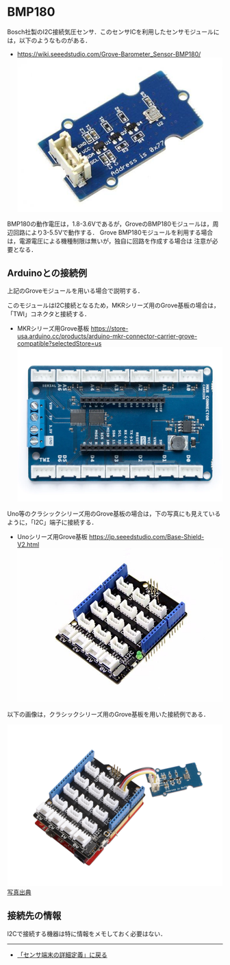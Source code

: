 # BMP180

Bosch社製のI2C接続気圧センサ．このセンサICを利用したセンサモジュールには，以下のようなものがある．


- https://wiki.seeedstudio.com/Grove-Barometer_Sensor-BMP180/
![Grove BMP180](../../images/BMP180モジュール.jpg)

BMP180の動作電圧は，1.8-3.6Vであるが，GroveのBMP180モジュールは，周辺回路により3-5.5Vで動作する．
Grove BMP180モジュールを利用する場合は，電源電圧による機種制限は無いが，独自に回路を作成する場合は
注意が必要となる．

## Arduinoとの接続例
上記のGroveモジュールを用いる場合で説明する．

このモジュールはI2C接続となるため，MKRシリーズ用のGrove基板の場合は，「TWI」コネクタと接続する．

- MKRシリーズ用Grove基板 https://store-usa.arduino.cc/products/arduino-mkr-connector-carrier-grove-compatible?selectedStore=us
![MKRシリーズGrove基板](../../images/MKR_carrier.png)

Uno等のクラシックシリーズ用のGrove基板の場合は，下の写真にも見えているように，「I2C」端子に接続する．
- Unoシリーズ用Grove基板  https://jp.seeedstudio.com/Base-Shield-V2.html 
![UnoシリーズGrove基板](../../images/Groveシールド.jpg)

以下の画像は，クラシックシリーズ用のGrove基板を用いた接続例である．

![Grove BMP180の接続例](../../images/BMP180接続例.jpg)
[写真出典](https://wiki.seeedstudio.com/Grove-Barometer_Sensor-BMP180/)



## 接続先の情報

I2Cで接続する機器は特に情報をメモしておく必要はない．

***

- [「センサ端末の詳細定義」に戻る](../SensorSelection.md)
